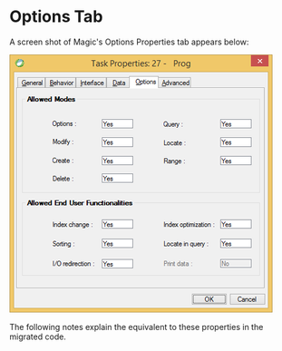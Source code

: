 # Options Tab 
A screen shot of Magic's Options Properties tab appears below:

![Options Tab](OptionsTab.png)

The following notes explain the equivalent to these properties in the migrated code.